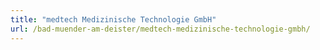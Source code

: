 ```yaml
---
title: "medtech Medizinische Technologie GmbH"
url: /bad-muender-am-deister/medtech-medizinische-technologie-gmbh/
---
```

